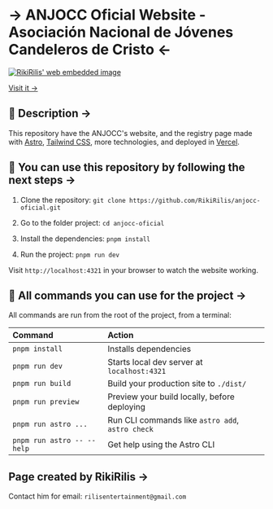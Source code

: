 # → ANJOCC Oficial Website - Asociación Nacional de Jóvenes Candeleros de Cristo ←

<a href="https://github.com/RikiRilis/anjocc-oficial">
  <img src="https://ynbjmptmmmbaspzfxzdu.supabase.co/storage/v1/object/sign/portfolio/src/embedded-img.avif?token=eyJhbGciOiJIUzI1NiIsInR5cCI6IkpXVCJ9.eyJ1cmwiOiJwb3J0Zm9saW8vc3JjL2VtYmVkZGVkLWltZy5hdmlmIiwiaWF0IjoxNzIxNDUyMTE1LCJleHAiOjE3NDg5NDUyMTE1fQ.VbJVUYEZOfDbRGpU04vfA20wllxbYkzICFJv_hk_S24&t=2024-07-20T05%3A08%3A28.369Z" alt="RikiRilis' web embedded image" />
</a>

[Visit it →](https://anjocc.com/)

## 📃 Description →

This repository have the ANJOCC's website, and the registry page made with [Astro](https://astro.build/), [Tailwind CSS](https://tailwindcss.com/), more technologies, and deployed in [Vercel](https://vercel.com/).

## 🤝 You can use this repository by following the next steps →

1. Clone the repository:
   `git clone https://github.com/RikiRilis/anjocc-oficial.git`

2. Go to the folder project:
   `cd anjocc-oficial`

3. Install the dependencies:
   `pnpm install`

4. Run the project:
   `pnpm run dev`

Visit `http://localhost:4321` in your browser to watch the website working.

## 🧞 All commands you can use for the project →

All commands are run from the root of the project, from a terminal:

| Command                    | Action                                           |
| :------------------------- | :----------------------------------------------- |
| `pnpm install`             | Installs dependencies                            |
| `pnpm run dev`             | Starts local dev server at `localhost:4321`      |
| `pnpm run build`           | Build your production site to `./dist/`          |
| `pnpm run preview`         | Preview your build locally, before deploying     |
| `pnpm run astro ...`       | Run CLI commands like `astro add`, `astro check` |
| `pnpm run astro -- --help` | Get help using the Astro CLI                     |

## Page created by RikiRilis →
Contact him for email: `rilisentertainment@gmail.com`
